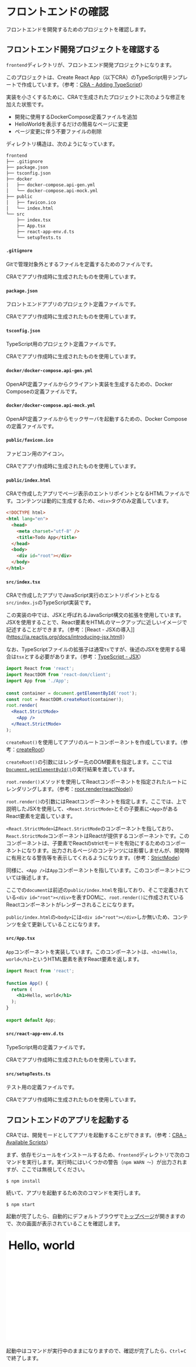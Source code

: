 # フロントエンドの確認

フロントエンドを開発するためのプロジェクトを確認します。

## フロントエンド開発プロジェクトを確認する

`frontend`ディレクトリが、フロントエンド開発プロジェクトになります。

このプロジェクトは、Create React App（以下CRA）のTypeScript用テンプレートで作成しています。（参考：[CRA - Adding TypeScript](https://create-react-app.dev/docs/adding-typescript)）

実装を小さくするために、CRAで生成されたプロジェクトに次のような修正を加えた状態です。

- 開発に使用するDockerCompose定義ファイルを追加
- HelloWorldを表示するだけの簡易なページに変更
- ページ変更に伴う不要ファイルの削除


ディレクトリ構造は、次のようになっています。

```
frontend
├── .gitignore
├── package.json
├── tsconfig.json
├── docker
│   ├── docker-compose.api-gen.yml
│   └── docker-compose.api-mock.yml
├── public
│   ├── favicon.ico
│   └── index.html
└── src
    ├── index.tsx
    ├── App.tsx
    ├── react-app-env.d.ts
    └── setupTests.ts
```

#### `.gitignore`

Gitで管理対象外とするファイルを定義するためのファイルです。

CRAでアプリ作成時に生成されたものを使用しています。

#### `package.json`

フロントエンドアプリのプロジェクト定義ファイルです。

CRAでアプリ作成時に生成されたものを使用しています。

#### `tsconfig.json`

TypeScript用のプロジェクト定義ファイルです。

CRAでアプリ作成時に生成されたものを使用しています。

#### `docker/docker-compose.api-gen.yml`

OpenAPI定義ファイルからクライアント実装を生成するための、Docker Composeの定義ファイルです。

#### `docker/docker-compose.api-mock.yml`

OpenAPI定義ファイルからモックサーバを起動するための、Docker Composeの定義ファイルです。

#### `public/favicon.ico`

ファビコン用のアイコン。

CRAでアプリ作成時に生成されたものを使用しています。

#### `public/index.html`

CRAで作成したアプリでページ表示のエントリポイントとなるHTMLファイルです。コンテンツは動的に生成するため、`<div>`タグのみ定義しています。

```html
<!DOCTYPE html>
<html lang="en">
  <head>
    <meta charset="utf-8" />
    <title>Todo App</title>
  </head>
  <body>
    <div id="root"></div>
  </body>
</html>
```

#### `src/index.tsx`

CRAで作成したアプリでJavaScript実行のエントリポイントとなる`src/index.js`のTypeScript実装です。

この実装の中では、JSXと呼ばれるJavaScript構文の拡張を使用しています。JSXを使用することで、React要素をHTMLのマークアップに近しいイメージで記述することができます。（参考：[React - JSXの導入]](https://ja.reactjs.org/docs/introducing-jsx.html)）

なお、TypeScriptファイルの拡張子は通常`ts`ですが、後述のJSXを使用する場合は`tsx`とする必要があります。（参考：[TypeScript - JSX](https://www.typescriptlang.org/docs/handbook/jsx.html)）

```jsx
import React from 'react';
import ReactDOM from 'react-dom/client';
import App from './App';

const container = document.getElementById('root');
const root = ReactDOM.createRoot(container!);
root.render(
  <React.StrictMode>
    <App />
  </React.StrictMode>
);

```

`createRoot()`を使用してアプリのルートコンポーネントを作成しています。（参考：[createRoot](https://ja.react.dev/reference/react-dom/client/createRoot)）

`createRoot()`の引数にはレンダー先のDOM要素を指定します。ここでは[`Document.getElementById()`](https://developer.mozilla.org/ja/docs/Web/API/Document/getElementById)の実行結果を渡しています。

`root.render()`メソッドを使用してReactコンポーネントを指定されたルートにレンダリングします。（参考：[root.render(reactNode)](https://ja.react.dev/reference/react-dom/client/createRoot#root-render)）

`root.render()`の引数にはReactコンポーネントを指定します。ここでは、上で説明したJSXを使用して、`<React.StrictMode>`とその子要素に`<App>`があるReact要素を定義しています。

`<React.StrictMode>`は`React.StrictMode`のコンポーネントを指しており、`React.StrictMode`コンポーネントはReactが提供するコンポーネントです。このコンポーネントは、子要素でReactのstrictモードを有効にするためのコンポーネントになります。出力されるページのコンテンツには影響しませんが、開発時に有用となる警告等を表示してくれるようになります。（参考：[StrictMode](https://ja.react.dev/reference/react/StrictMode)）

同様に、`<App />`は`App`コンポーネントを指しています。このコンポーネントについては後述します。

ここでの`document`は前述の`public/index.html`を指しており、そこで定義されている`<div id="root"></div>`を表すDOMに、`root.render()`に作成されているReactコンポーネントがレンダーされることになります。

`public/index.html`の`<body>`には`<div id="root"></div>`しか無いため、コンテンツを全て更新していることになります。

#### `src/App.tsx`

`App`コンポーネントを実装しています。このコンポーネントは、`<h1>Hello, world</h1>`というHTML要素を表すReact要素を返します。

```jsx
import React from 'react';

function App() {
  return (
    <h1>Hello, world</h1>
  );
}

export default App;
```

#### `src/react-app-env.d.ts`

TypeScript用の定義ファイルです。

CRAでアプリ作成時に生成されたものを使用しています。

#### `src/setupTests.ts`

テスト用の定義ファイルです。

CRAでアプリ作成時に生成されたものを使用しています。

## フロントエンドのアプリを起動する

CRAでは、開発モードとしてアプリを起動することができます。（参考：[CRA - Available Scripts](https://create-react-app.dev/docs/available-scripts)）

まず、依存モジュールをインストールするため、`frontend`ディレクトリで次のコマンドを実行します。実行時にはいくつかの警告（`npm WARN 〜`）が出力されますが、ここでは無視してください。

```
$ npm install
```

続いて、アプリを起動するため次のコマンドを実行します。

```
$ npm start
```

起動が完了したら、自動的にデフォルトブラウザで[トップページ](http://localhost:3000/)が開きますので、次の画面が表示されていることを確認します。

![frontend-test](img/frontend-test.png)

起動中はコマンドが実行中のままになりますので、確認が完了したら、`Ctrl`+`C`で終了します。